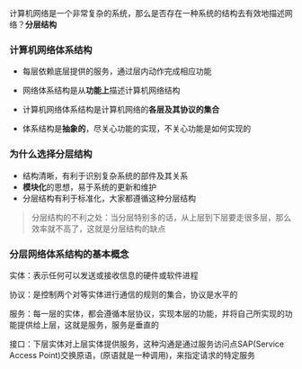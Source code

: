 计算机网络是一个非常复杂的系统，那么是否存在一种系统的结构去有效地描述网络？**分层结构**

### 计算机网络体系结构

* 每层依赖底层提供的服务，通过层内动作完成相应功能

* 网络体系结构是从**功能上**描述计算机网络结构

* 计算机网络体系结构是计算机网络的**各层及其协议的集合**
* 体系结构是**抽象的**，尽关心功能的实现，不关心功能是如何实现的



### 为什么选择分层结构

* 结构清晰，有利于识别复杂系统的部件及其关系
* **模块化**的思想，易于系统的更新和维护
* 分层结构有利于标准化，大家都遵循这种分层结构

> 分层结构的不利之处：当分层特别多的话，从上层到下层要走很多层，那么效率就不高了，这就是分层结构的缺点



### 分层网络体系结构的基本概念

实体：表示任何可以发送或接收信息的硬件或软件进程

协议：是控制两个对等实体进行通信的规则的集合，协议是水平的

服务：每一层的实体，都会遵循本层协议，实现本层的功能，并将自己所实现的功能提供给上层，这就是服务，服务是垂直的

接口：下层实体对上层实体提供服务，这种沟通是通过服务访问点SAP(Service Access Point)交换原语，(原语就是一种调用)，来指定请求的特定服务